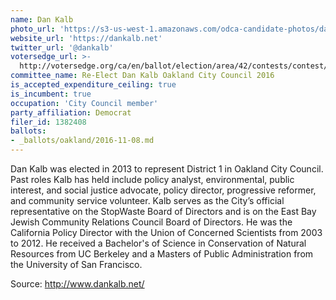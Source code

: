 ```yaml
---
name: Dan Kalb
photo_url: 'https://s3-us-west-1.amazonaws.com/odca-candidate-photos/dan-kalb2.png'
website_url: 'https://dankalb.net'
twitter_url: '@dankalb'
votersedge_url: >-
  http://votersedge.org/ca/en/ballot/election/area/42/contests/contest/13235/candidate/130756?&county=Alameda%20County&election_authority_id=1
committee_name: Re-Elect Dan Kalb Oakland City Council 2016
is_accepted_expenditure_ceiling: true
is_incumbent: true
occupation: 'City Council member'
party_affiliation: Democrat
filer_id: 1382408
ballots:
- _ballots/oakland/2016-11-08.md
---
```

Dan Kalb was elected in 2013 to represent District 1 in Oakland City Council. Past roles Kalb has held include policy analyst, environmental, public interest, and social justice advocate, policy director, progressive reformer, and community service volunteer. Kalb serves as the City’s official representative on the StopWaste Board of Directors and is on the East Bay Jewish Community Relations Council Board of Directors. He was the California Policy Director with the Union of Concerned Scientists from 2003 to 2012. He received a Bachelor's of Science in Conservation of Natural Resources from UC Berkeley and a Masters of Public Administration from the University of San Francisco. 

Source: http://www.dankalb.net/
